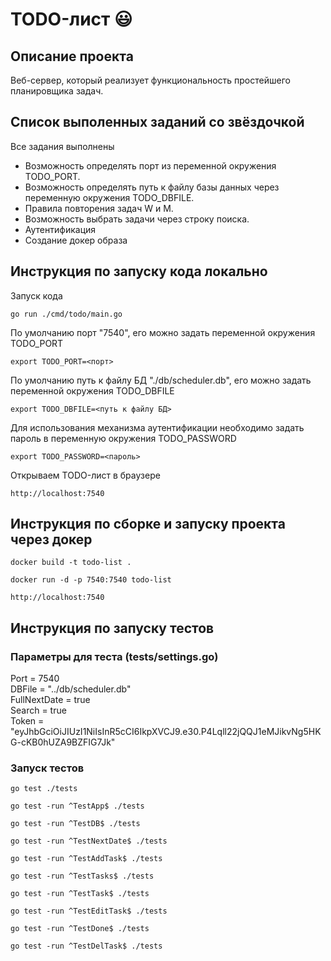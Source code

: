 # TODO-лист 😃
## Описание проекта
Веб-сервер, который реализует функциональность простейшего планировщика задач.
## Список выполенных заданий со звёздочкой
Все задания выполнены
- Возможность определять порт из переменной окружения TODO_PORT.
- Возможность определять путь к файлу базы данных через переменную окружения TODO_DBFILE.
- Правила повторения задач W и M.
- Возможность выбрать задачи через строку поиска.
- Аутентификация
- Создание докер образа
## Инструкция по запуску кода локально 
Запуск кода  
```golang
go run ./cmd/todo/main.go
```   
По умолчанию порт "7540", его можно задать переменной окружения TODO_PORT   
```
export TODO_PORT=<порт>
```  
По умолчанию путь к файлу БД "./db/scheduler.db", его можно задать переменной окружения TODO_DBFILE  
```
export TODO_DBFILE=<путь к файлу БД>
```  
Для использования механизма аутентификации необходимо задать пароль в переменную окружения TODO_PASSWORD  
```
export TODO_PASSWORD=<пароль>
``` 
Открываем TODO-лист в браузере  
```
http://localhost:7540
```
## Инструкция по сборке и запуску проекта через докер 
```
docker build -t todo-list . 
```  
```
docker run -d -p 7540:7540 todo-list  
```
```
http://localhost:7540
```
## Инструкция по запуску тестов
### Параметры для теста (tests/settings.go)
Port = 7540  
DBFile = "../db/scheduler.db"  
FullNextDate = true  
Search = true  
Token = "eyJhbGciOiJIUzI1NiIsInR5cCI6IkpXVCJ9.e30.P4Lqll22jQQJ1eMJikvNg5HKG-cKB0hUZA9BZFIG7Jk"
### Запуск тестов
```golang
go test ./tests
```
```golang
go test -run ^TestApp$ ./tests
```
```golang
go test -run ^TestDB$ ./tests
```
```golang
go test -run ^TestNextDate$ ./tests
```
```golang
go test -run ^TestAddTask$ ./tests
```
```golang
go test -run ^TestTasks$ ./tests
```
```golang
go test -run ^TestTask$ ./tests
```
```golang
go test -run ^TestEditTask$ ./tests
```
```golang
go test -run ^TestDone$ ./tests
```
```golang
go test -run ^TestDelTask$ ./tests
```

